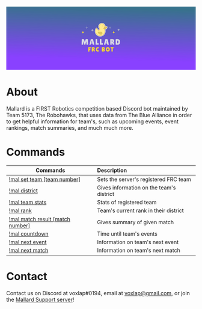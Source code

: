 <p align="center"><a href="https://discordapp.com/api/oauth2/authorize?client_id=419157772421300235&permissions=384000&scope=bot" target="_blank"><img src="https://raw.githubusercontent.com/Team5173/Mallard-Discord/master/Site/Mallard.png" alt="logo" title="Click to invite!"/></a></p>

# About
Mallard is a FIRST Robotics competition based Discord bot maintained by Team 5173, The Robohawks, that uses data from The Blue Alliance in order to get helpful information for team's, such as upcoming events, event rankings, match summaries, and much much more.
# Commands

|**Commands**                | **Description**|                                                      
---|:---
[!mal set team [team number]](https://raw.githubusercontent.com/Team5173/Mallard-Discord/master/Site/setteam.png)|Sets the server's registered FRC team
[!mal district](https://raw.githubusercontent.com/Team5173/Mallard-Discord/master/Site/district.png)|Gives information on the team's district
[!mal team stats](https://raw.githubusercontent.com/Team5173/Mallard-Discord/master/Site/teamstats.png) |Stats of registered team
[!mal rank](https://raw.githubusercontent.com/Team5173/Mallard-Discord/master/Site/rank.png)|Team's current rank in their district
[!mal match result [match number]](https://raw.githubusercontent.com/Team5173/Mallard-Discord/master/Site/matchresult.png)|Gives summary of given match       
[!mal countdown](https://raw.githubusercontent.com/Team5173/Mallard-Discord/Site/countdown.png) |Time until team's events
[!mal next event](https://raw.githubusercontent.com/Team5173/Mallard-Discord/master/Site/nextevent.png) |Information on team's next event
[!mal next match](https://raw.githubusercontent.com/Team5173/Mallard-Discord/master/Site/nextmatch.png) |Information on team's next match

# Contact
Contact us on Discord at voxlap#0194, email at voxlap@gmail.com, or join the [Mallard Support server](https://discord.gg/hgqmWPY)!
